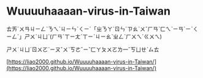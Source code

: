# Wuuuuhaaaan-virus-in-Taiwan

ㄊㄞˊㄨㄢㄐㄧㄥˋㄋㄟˋㄐㄧㄣˋㄑㄧˊ「ㄓㄋㄚˋㄖㄣˊㄗㄠˋㄨˇㄏㄢˋㄈㄟˋㄧㄢˊㄧˋㄑㄧㄥˊ」ㄕㄨˋㄐㄩˋ(ㄏㄢˊㄒㄧㄤˊㄒㄧˋㄐㄧㄠˋㄓㄥˋㄏㄨㄟˊㄍㄨㄟ)

ㄕㄨˋㄐㄩˋㄖㄨㄛˋㄧㄡˇㄨˋㄎㄜˇㄧˇㄈㄚㄆㄨㄛㄌ一ˇㄎㄩㄝˋㄙㄊ

[https://liao2000.github.io/Wuuuuhaaaan-virus-in-Taiwan/](https://liao2000.github.io/Wuuuuhaaaan-virus-in-Taiwan/)